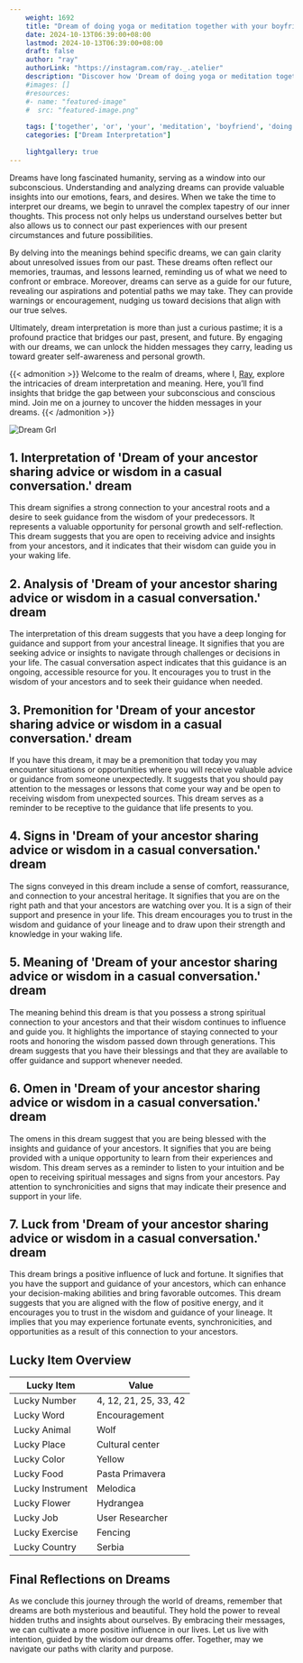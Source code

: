 ```yaml
---
    weight: 1692
    title: "Dream of doing yoga or meditation together with your boyfriend"  # Assuming 'title' column exists
    date: 2024-10-13T06:39:00+08:00
    lastmod: 2024-10-13T06:39:00+08:00
    draft: false
    author: "ray"
    authorLink: "https://instagram.com/ray._.atelier"
    description: "Discover how 'Dream of doing yoga or meditation together with your boyfriend' can interpret your future and uncover its significant meanings in your life."
    #images: []
    #resources:
    #- name: "featured-image"
    #  src: "featured-image.png"
    
    tags: ['together', 'or', 'your', 'meditation', 'boyfriend', 'doing', 'Dream', 'yoga', 'of', 'with']
    categories: ["Dream Interpretation"]
    
    lightgallery: true
---
```

    
Dreams have long fascinated humanity, serving as a window into our subconscious. Understanding and analyzing dreams can provide valuable insights into our emotions, fears, and desires. When we take the time to interpret our dreams, we begin to unravel the complex tapestry of our inner thoughts. This process not only helps us understand ourselves better but also allows us to connect our past experiences with our present circumstances and future possibilities.

By delving into the meanings behind specific dreams, we can gain clarity about unresolved issues from our past. These dreams often reflect our memories, traumas, and lessons learned, reminding us of what we need to confront or embrace. Moreover, dreams can serve as a guide for our future, revealing our aspirations and potential paths we may take. They can provide warnings or encouragement, nudging us toward decisions that align with our true selves.

Ultimately, dream interpretation is more than just a curious pastime; it is a profound practice that bridges our past, present, and future. By engaging with our dreams, we can unlock the hidden messages they carry, leading us toward greater self-awareness and personal growth.

{{< admonition >}}
Welcome to the realm of dreams, where I, [Ray](https://instagram.com/ray._.atelier), explore the intricacies of dream interpretation and meaning. Here, you’ll find insights that bridge the gap between your subconscious and conscious mind. Join me on a journey to uncover the hidden messages in your dreams.
{{< /admonition >}}

![Dream Grl](https://cdn.pixabay.com/photo/2017/11/02/03/35/gothic-2910057_1280.jpg "Dream Grl")

## 1. Interpretation of 'Dream of your ancestor sharing advice or wisdom in a casual conversation.' dream
 This dream signifies a strong connection to your ancestral roots and a desire to seek guidance from the wisdom of your predecessors. It represents a valuable opportunity for personal growth and self-reflection. This dream suggests that you are open to receiving advice and insights from your ancestors, and it indicates that their wisdom can guide you in your waking life.

## 2. Analysis of 'Dream of your ancestor sharing advice or wisdom in a casual conversation.' dream
 The interpretation of this dream suggests that you have a deep longing for guidance and support from your ancestral lineage. It signifies that you are seeking advice or insights to navigate through challenges or decisions in your life. The casual conversation aspect indicates that this guidance is an ongoing, accessible resource for you. It encourages you to trust in the wisdom of your ancestors and to seek their guidance when needed.

## 3. Premonition for 'Dream of your ancestor sharing advice or wisdom in a casual conversation.' dream
 If you have this dream, it may be a premonition that today you may encounter situations or opportunities where you will receive valuable advice or guidance from someone unexpectedly. It suggests that you should pay attention to the messages or lessons that come your way and be open to receiving wisdom from unexpected sources. This dream serves as a reminder to be receptive to the guidance that life presents to you.

## 4. Signs in 'Dream of your ancestor sharing advice or wisdom in a casual conversation.' dream
 The signs conveyed in this dream include a sense of comfort, reassurance, and connection to your ancestral heritage. It signifies that you are on the right path and that your ancestors are watching over you. It is a sign of their support and presence in your life. This dream encourages you to trust in the wisdom and guidance of your lineage and to draw upon their strength and knowledge in your waking life.

## 5. Meaning of 'Dream of your ancestor sharing advice or wisdom in a casual conversation.' dream
 The meaning behind this dream is that you possess a strong spiritual connection to your ancestors and that their wisdom continues to influence and guide you. It highlights the importance of staying connected to your roots and honoring the wisdom passed down through generations. This dream suggests that you have their blessings and that they are available to offer guidance and support whenever needed.

## 6. Omen in 'Dream of your ancestor sharing advice or wisdom in a casual conversation.' dream
 The omens in this dream suggest that you are being blessed with the insights and guidance of your ancestors. It signifies that you are being provided with a unique opportunity to learn from their experiences and wisdom. This dream serves as a reminder to listen to your intuition and be open to receiving spiritual messages and signs from your ancestors. Pay attention to synchronicities and signs that may indicate their presence and support in your life.

## 7. Luck from 'Dream of your ancestor sharing advice or wisdom in a casual conversation.' dream
 This dream brings a positive influence of luck and fortune. It signifies that you have the support and guidance of your ancestors, which can enhance your decision-making abilities and bring favorable outcomes. This dream suggests that you are aligned with the flow of positive energy, and it encourages you to trust in the wisdom and guidance of your lineage. It implies that you may experience fortunate events, synchronicities, and opportunities as a result of this connection to your ancestors.

## Lucky Item Overview
| Lucky Item          | Value              |
|---------------|--------------------|
| Lucky Number        | 4, 12, 21, 25, 33, 42  |
| Lucky Word          | Encouragement |
| Lucky Animal        | Wolf |
| Lucky Place         | Cultural center     |
| Lucky Color         | Yellow     |
| Lucky Food          | Pasta Primavera      |
| Lucky Instrument    | Melodica |
| Lucky Flower        | Hydrangea    |
| Lucky Job           | User Researcher       |
| Lucky Exercise      | Fencing  |
| Lucky Country       | Serbia    |


##  Final Reflections on Dreams

As we conclude this journey through the world of dreams, remember that dreams are both mysterious and beautiful. They hold the power to reveal hidden truths and insights about ourselves. By embracing their messages, we can cultivate a more positive influence in our lives. Let us live with intention, guided by the wisdom our dreams offer. Together, may we navigate our paths with clarity and purpose.
